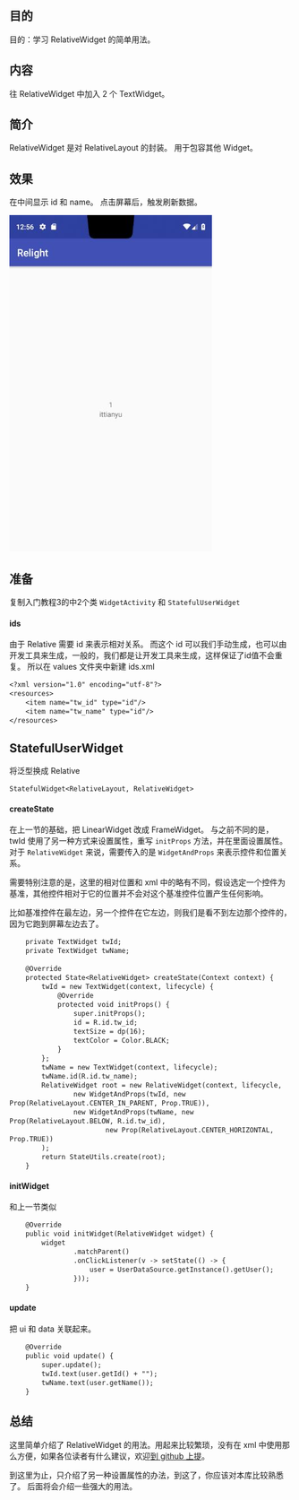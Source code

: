 

## 目的 ##
目的：学习 RelativeWidget 的简单用法。

## 内容 ##
往 RelativeWidget 中加入 2 个 TextWidget。

## 简介 ##
RelativeWidget 是对 RelativeLayout 的封装。 用于包容其他 Widget。

## 效果 ##
在中间显示 id 和 name。
点击屏幕后，触发刷新数据。

![](../../images/1_AndroidWidget.jpg)


## 准备 ##

复制入门教程3的中2个类 `WidgetActivity` 和 `StatefulUserWidget`

#### ids ####

由于 Relative 需要 id 来表示相对关系。
而这个 id 可以我们手动生成，也可以由开发工具来生成，一般的，我们都是让开发工具来生成，这样保证了id值不会重复。
所以在 values 文件夹中新建 ids.xml

```
<?xml version="1.0" encoding="utf-8"?>
<resources>
    <item name="tw_id" type="id"/>
    <item name="tw_name" type="id"/>
</resources>
```

## StatefulUserWidget ##

将泛型换成 Relative
```
StatefulWidget<RelativeLayout, RelativeWidget>
```

#### createState ####

在上一节的基础，把 LinearWidget 改成 FrameWidget。
与之前不同的是， twId 使用了另一种方式来设置属性，重写 `initProps` 方法，并在里面设置属性。
对于 `RelativeWidget` 来说，需要传入的是 `WidgetAndProps` 来表示控件和位置关系。

需要特别注意的是，这里的相对位置和 xml 中的略有不同，假设选定一个控件为基准，其他控件相对于它的位置并不会对这个基准控件位置产生任何影响。

比如基准控件在最左边，另一个控件在它左边，则我们是看不到左边那个控件的，因为它跑到屏幕左边去了。


```
    private TextWidget twId;
    private TextWidget twName;

    @Override
    protected State<RelativeWidget> createState(Context context) {
        twId = new TextWidget(context, lifecycle) {
            @Override
            protected void initProps() {
                super.initProps();
                id = R.id.tw_id;
                textSize = dp(16);
                textColor = Color.BLACK;
            }
        };
        twName = new TextWidget(context, lifecycle);
        twName.id(R.id.tw_name);
        RelativeWidget root = new RelativeWidget(context, lifecycle,
                new WidgetAndProps(twId, new Prop(RelativeLayout.CENTER_IN_PARENT, Prop.TRUE)),
                new WidgetAndProps(twName, new Prop(RelativeLayout.BELOW, R.id.tw_id),
                        new Prop(RelativeLayout.CENTER_HORIZONTAL, Prop.TRUE))
        );
        return StateUtils.create(root);
    }
```

#### initWidget ####

和上一节类似
```
    @Override
    public void initWidget(RelativeWidget widget) {
        widget
                .matchParent()
                .onClickListener(v -> setState(() -> {
                    user = UserDataSource.getInstance().getUser();
                }));
    }
```

#### update ####

把 ui 和 data 关联起来。

```
    @Override
    public void update() {
        super.update();
        twId.text(user.getId() + "");
        twName.text(user.getName());
    }
```

## 总结 ##

这里简单介绍了 RelativeWidget 的用法。用起来比较繁琐，没有在 xml 中使用那么方便，如果各位读者有什么建议，欢迎[到 github 上提](https://github.com/ittianyu/relight/issues/new)。

到这里为止，只介绍了另一种设置属性的办法，到这了，你应该对本库比较熟悉了。 后面将会介绍一些强大的用法。

